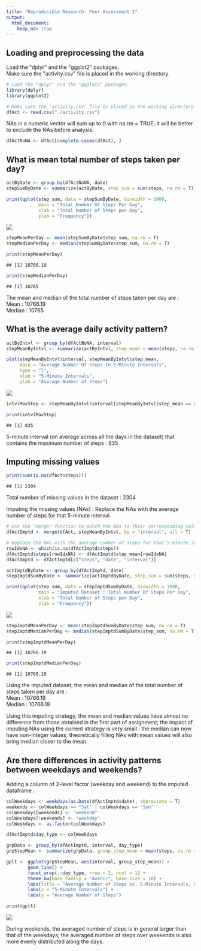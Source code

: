 ```yaml
---
title: "Reproducible Research: Peer Assessment 1"
output: 
  html_document:
    keep_md: true
---
```



## Loading and preprocessing the data

Load the "dplyr" and the "ggplot2" packages.  
Make sure the "activity.csv" file is placed in the working directory.


```r
# Load the "dplyr" and the "ggplot2" packages.
library(dplyr)
library(ggplot2)

# Make sure the "activity.csv" file is placed in the working directory.
dfAct <- read.csv("./activity.csv")
```

NAs in a numeric vector will sum up to 0 with na.rm = TRUE; it will be better to exclude the NAs before analysis.


```r
dfActNoNA <- dfAct[complete.cases(dfAct), ]
```


## What is mean total number of steps taken per day?


```r
actByDate <- group_by(dfActNoNA, date)
stepSumByDate <- summarize(actByDate, step_sum = sum(steps, na.rm = T))
```


```r
print(qplot(step_sum, data = stepSumByDate, binwidth = 1000,
            main = "Total Number Of Steps Per Day",
            xlab = "Total Number of Steps per Day",
            ylab = "Frequency"))
```

![](PA1_template_files/figure-html/histogram_1-1.png)<!-- -->


```r
stepMeanPerDay <- mean(stepSumByDate$step_sum, na.rm = T)
stepMedianPerDay <- median(stepSumByDate$step_sum, na.rm = T)

print(stepMeanPerDay)
```

```
## [1] 10766.19
```

```r
print(stepMedianPerDay)
```

```
## [1] 10765
```

The mean and median of the total number of steps taken per day are :  
Mean : 10766.19  
Median : 10765


## What is the average daily activity pattern?


```r
actByIntvl <- group_by(dfActNoNA, interval)
stepMeanByIntvl <- summarize(actByIntvl, step_mean = mean(steps, na.rm = T))

plot(stepMeanByIntvl$interval, stepMeanByIntvl$step_mean, 
     main = "Average Number Of Steps In 5-Minute Intervals", 
     type = "l", 
     xlab = "5-Minute Intervals", 
     ylab = "Average Number of Steps")
```

![](PA1_template_files/figure-html/time_series_plot_1-1.png)<!-- -->


```r
intvlMaxStep <- stepMeanByIntvl$interval[stepMeanByIntvl$step_mean == max(stepMeanByIntvl$step_mean, na.rm = T)]

print(intvlMaxStep)
```

```
## [1] 835
```

5-minute interval (on average across all the days in the dataset) that contains the maximum number of steps : 835


## Imputing missing values


```r
print(sum(is.na(dfAct$steps)))
```

```
## [1] 2304
```

Total number of missing values in the dataset : 2304

Imputing the missing values (NAs) : Replace the NAs with the average number of steps for that 5-minute interval.


```r
# Use the "merge" function to match the NAs to their corresponding values of the 5-minute intervals.
dfActImptd <- merge(dfAct, stepMeanByIntvl, by = "interval", all = T)

# Replace the NAs with the average number of steps for that 5-minute interval.
rowIdxNA <- which(is.na(dfActImptd$steps))
dfActImptd$steps[rowIdxNA] <- dfActImptd$step_mean[rowIdxNA]
dfActImptd <- dfActImptd[c("steps", "date", "interval")]
```


```r
actImptdByDate <- group_by(dfActImptd, date)
stepImptdSumByDate <- summarize(actImptdByDate, step_sum = sum(steps, na.rm = T))

print(qplot(step_sum, data = stepImptdSumByDate, binwidth = 1000,
            main = "Imputed Dataset : Total Number Of Steps Per Day",
            xlab = "Total Number of Steps per Day",
            ylab = "Frequency"))
```

![](PA1_template_files/figure-html/histogram_2-1.png)<!-- -->

```r
stepImptdMeanPerDay <- mean(stepImptdSumByDate$step_sum, na.rm = T)
stepImptdMedianPerDay <- median(stepImptdSumByDate$step_sum, na.rm = T)

print(stepImptdMeanPerDay)
```

```
## [1] 10766.19
```

```r
print(stepImptdMedianPerDay)
```

```
## [1] 10766.19
```

Using the imputed dataset, the mean and median of the total number of steps taken per day are :  
Mean : 10766.19  
Median : 10766.19  

Using this imputing strategy, the mean and median values have almost no difference from those obtained in the first part of assignment; the impact of imputing NAs using the current strategy is very small : the median can now have non-integer values; theoretically filling NAs with mean values will also bring median closer to the mean.


## Are there differences in activity patterns between weekdays and weekends?

Adding a column of 2-level factor (weekday and weekend) to the imputed dataframe :


```r
colWeekdays <- weekdays(as.Date(dfActImptd$date), abbreviate = T)
weekends <- colWeekdays == "Sat" | colWeekdays == "Sun"
colWeekdays[weekends] <- "weekend"
colWeekdays[!weekends] <- "weekday"
colWeekdays <- as.factor(colWeekdays)

dfActImptd$day_type <- colWeekdays
```


```r
grpData <- group_by(dfActImptd, interval, day_type)
grpStepMean <- summarize(grpData, group_step_mean = mean(steps, na.rm = T))

gplt <- ggplot(grpStepMean, aes(interval, group_step_mean)) + 
        geom_line() + 
        facet_wrap(.~day_type, nrow = 2, ncol = 1) + 
        theme_bw(base_family = "Avenir", base_size = 10) +
        labs(title = "Average Number of Steps vs. 5-Minute Intervals, over Weekdays and Weekends") + 
        labs(x = "5-Minute Intervals") + 
        labs(y = "Average Number of Steps")

print(gplt)
```

![](PA1_template_files/figure-html/panel_plot-1.png)<!-- -->

During weekends, the averaged number of steps is in general larger than that of the weekdays; the averaged number of steps over weekends is also more evenly distributed along the days.







